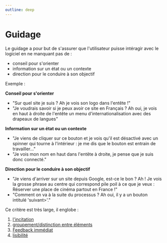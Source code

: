 ```yaml
---
outline: deep
---
```


# Guidage

Le guidage a pour but de s'assurer que l'utilisateur puisse intéragir avec le
logiciel en ne manquant pas de :

- conseil pour s'orienter
- information sur un état ou un contexte
- direction pour le conduire à son objectif

Exemple :

**Conseil pour s'orienter**

- "Sur quel site je suis ? Ah je vois son logo dans l'entête !"
- "Je voudrais savoir si je peux avoir ce site en Français ? Ah oui, je vois en
  haut à droite de l'entête un menu d'internationalisation avec des drapeaux de
  langues"

**Information sur un état ou un contexte**

- "Je viens de cliquer sur ce bouton et je vois qu'il est désactivé avec un
  spinner qui tourne à l'intérieur : je me dis que le bouton est entrain de
  travailler..."
- "Je vois mon nom en haut dans l'entête à droite, je pense que je suis donc
  connecté."

**Direction pour le conduire à son objectif**

- "Je viens d'arriver sur un site depuis Google, est-ce le bon ? Ah ! Je vois la
  grosse phrase au centre qui correspond pile poil à ce que je veux : Réserver
  une place de cinéma partout en France !"
- "Comment on va à la suite du processus ? Ah oui, il y a un bouton intitulé
  'suivant>'."

Ce critère est très large, il englobe :

1. [l'incitation](/01a-incitation)
2. [groupement/distinction entre éléments](/01b-groupement-distinction)
3. [Feedback immédiat](/01c-feedback-immediat)
4. [lisibilité](/01d-lisibilite)
